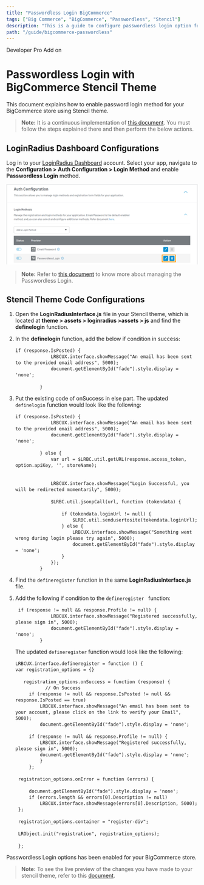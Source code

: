```yaml
---
title: "Passwordless Login BigCommerce"
tags: ["Big Commerce", "BigCommerce", "Passwordless", "Stencil"]
description: "This is a guide to configure passwordless login option for your BigCommerce store using Stencil theme. "
path: "/guide/bigcommerce-passwordless"
---
```


<span class="devloper-premium plan-tag">Developer Pro</span>
<span class="devloper-premium plan-tag">Add on</span>

# Passwordless Login with BigCommerce Stencil Theme
This document explains how to enable password login method for your BigCommerce store using Stencil theme.

> **Note:** It is a continuous implementation of <a href="https://www.loginradius.com/docs/developer/guide/big-commerce" target="blank"> this document</a>. You must follow the steps explained there and then perform the below actions.

## LoginRadius Dashboard Configurations

Log in to your [LoginRadius Dashboard](https://dashboard.loginradius.com/) account. Select your app, navigate to the **Configuration > Auth Configuration > Login Method** and enable **Passwordless Login** method.

![alt_text](../../guide/passwordless-login/images/passwordless-method-actions.png "image_tooltip")

> **Note:** Refer to <a href="https://www.loginradius.com/docs/developer/guide/passwordless-login" target="blank">this document</a> to know more about managing the Passwordless Login.

## Stencil Theme Code Configurations

1. Open the **LoginRadiusInterface.js** file in your Stencil theme, which is located at **theme > assets > loginradius >assets > js** and find the **definelogin** function.

2. In the **definelogin** function, add the below if condition in success:

   ```
   if (response.IsPosted) {
				LRBCUX.interface.showMessage("An email has been sent to the provided email address", 5000);
				document.getElementById("fade").style.display = 'none';

			}
   ```

3. Put the existing code of onSuccess in else part. The updated `definelogin` function would look like the following:

   ```
   if (response.IsPosted) {
				LRBCUX.interface.showMessage("An email has been sent to the provided email address", 5000);
				document.getElementById("fade").style.display = 'none';

			} else {
				var url = $LRBC.util.getURL(response.access_token, option.apiKey, '', storeName);


				LRBCUX.interface.showMessage("Login Successful, you will be redirected momentarily", 5000);

				$LRBC.util.jsonpCall(url, function (tokendata) {

					if (tokendata.loginUrl != null) {
						$LRBC.util.sendusertosite(tokendata.loginUrl);
					} else {
						LRBCUX.interface.showMessage("Something went wrong during login please try again", 5000);
						document.getElementById("fade").style.display = 'none';
					}
				});
			}
    ```

4. Find the `defineregister` function in the same **LoginRadiusInterface.js** file.

5. Add the following if condition to the `defineregister ` function:
   
   ```
	if (response != null && response.Profile != null) {
				LRBCUX.interface.showMessage("Registered successfully, please sign in", 5000);
				document.getElementById("fade").style.display = 'none';
			}
   ```
   
   The updated `defineregister` function would look like the following:

   ```
   LRBCUX.interface.defineregister = function () {
   var registration_options = {}

	  registration_options.onSuccess = function (response) {
              // On Success
		if (response != null && response.IsPosted != null && response.IsPosted == true)
			LRBCUX.interface.showMessage("An email has been sent to your account, please click on the link to verify your Email", 5000);
			document.getElementById("fade").style.display = 'none';

		if (response != null && response.Profile != null) {
			LRBCUX.interface.showMessage("Registered successfully, please sign in", 5000);
			document.getElementById("fade").style.display = 'none';
			}
		};

	registration_options.onError = function (errors) {

		document.getElementById("fade").style.display = 'none';
		if (errors.length && errors[0].Description != null)
			LRBCUX.interface.showMessage(errors[0].Description, 5000);
	};

	registration_options.container = "register-div";

	LRObject.init("registration", registration_options);

    };	

    ```

Passwordless Login options has been enabled for your BigCommerce store.

> **Note:** To see the live preview of the changes you have made to your stencil theme, refer to this [document](https://developer.bigcommerce.com/stencil-docs/installing-stencil-cli/live-previewing-a-theme#serving-a-live-preview).

